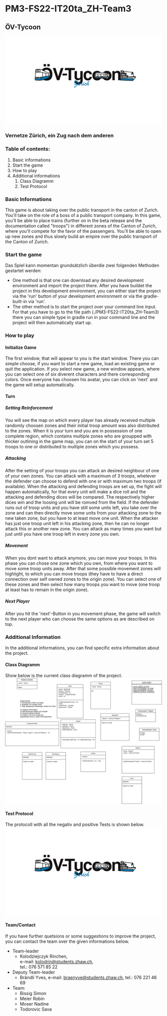 # PM3-FS22-IT20ta_ZH-Team3
## ÖV-Tycoon
![OV-Tycoon](Documents/Design/Logo/OV-Tycoon.png)
### Vernetze Zürich, ein Zug nach dem anderen

### Table of contents:
1. Basic informations
2. Start the game
3. How to play
4. Additional informations
    1. Class Diagramm
    2. Test Protocol

### Basic Informations
This game is about taking over the public transport in the canton of Zurich. You'll take on the role of a boss of a public transport company. In this game, you'll be able to place trains (further on in the beta release and the documentation called "troops") in different zones of the Canton of Zurich, where you'll compete for the favor of the passengers. You'll be able to open up new zones and thus slowly build an empire over the public transport of the Canton of Zurich.


### Start the game
Das Spiel kann momentan grundsätzlich überdie zwei folgenden Methoden gestartet werden:
* One method is that one can download any desired development environment and import the project there. After you have buildet the project in this development environment, you can either start the project via the 'run' button of your development environment or via the gradle-built-in via 'run'.
* The other method is to start the project over your command line input. For that you have to go to the file path (./PM3-FS22-IT20ta_ZH-Team3) there you can simple type in gradle run in your command line and the project will then automatically start up.

### How to play
#### Initialize Game
The first window, that will appear to you is the start window. There you can simple choose, if you want to start a new game, load an existing game or quit the application.
If you select new game, a new window appears, where you can select one of six diverent characters and there corresponding colors. Once everyone has choosen his avatar, you can click on 'next' and the game will setup automatically.
#### Turn
##### Setting Reinforcement
You will see the map on which every player has already received multiple randomly choosen zones and their initial troop amount was also distributed to the zones. When it is your turn and you are in possession of one complete region, which contains multiple zones who are groupped with thicker outlining in the game map, you can on the start of your turn set 5 troops to one or distributed to multiple zones which you possess.
##### Attacking
After the setting of your troops you can attack an desired neighbour of one of your own zones. You can attack with a maximum of 3 troops, whetever the defender can choose to defend with one or with maximum two troops (if available). When the attacking and defending troops are set up, the fight will happen automatically, for that every unit will make a dice roll and the attacking and defending dices will be compared. The respectively higher dices win and the loosing unit will be romved from the field.
If the defender runs out of troop units and you have still some units left, you take over the zone and can then directly move some units from your attacking zone to the new taken zone, but you have to at least move one unit.
When the attacker has just one troop unit left in his attacking zone, then he can no longer attack this or another new zone.
You can attack as many times you want but just until you have one troop left in every zone you own.
##### Movement
When you dont want to attack anymore, you can move your troops. In this phase you can chose one zone which you own, from where you want to move some troop units away. After that some possible movement zones will highlight, to which you can move troops (they have to have a direct connection over self owned zones to the origin zone). You can select one of these zones and then select how many troops you want to move (one troop at least has to remain in the origin zone).
##### Next Player
After you hit the 'next'-Button in you movement phase, the game will switch to the next player who can choose the same options as are described on top.

### Additional Information
In the additional informations, you can find specific extra information about the project.

#### Class Diagramm
Show below is the current class diagramm of the project.
![risiko](Documents/Projektskizze/risiko.png)

#### Test Protocol
The protocoll with all the negativ and positive Tests is shown below.
![OV-Tycoon](Documents/Design/Logo/OV-Tycoon.png)
#### Team/Contact
If you have further quetsions or some suggestions to improve the project, you can contact the team over the given informations below.
* Team-leader
    * Kolodziejczyk Rinchen, 		
    e-mail: kolodrin@students.zhaw.ch,		
	tel.: 076 571 85 22 			
* Deputy Team-leader
    * Brändli Yves,
    e-mail: braenyve@students.zhaw.ch,
    tel.: 076 221 46 69
* Team:
    * Bissig Simon
    * Meier Robin
    * Moser Nadine
    * Todorovic Sava
